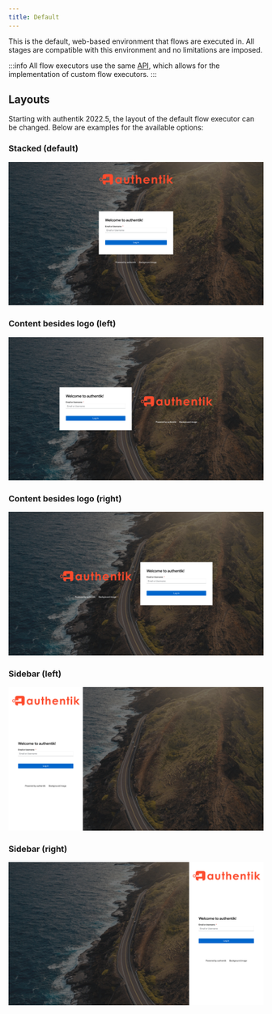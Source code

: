 ```yaml
---
title: Default
---
```


This is the default, web-based environment that flows are executed in. All stages are compatible with this environment and no limitations are imposed.

:::info
All flow executors use the same [API](../../../../developer-docs/api/flow-executor.md), which allows for the implementation of custom flow executors.
:::

## Layouts

Starting with authentik 2022.5, the layout of the default flow executor can be changed. Below are examples for the available options:

### Stacked (default)

![](../layouts/stacked.png)

### Content besides logo (left)

![](../layouts/content_left.png)

### Content besides logo (right)

![](../layouts/content_right.png)

### Sidebar (left)

![](../layouts/sidebar_left.png)

### Sidebar (right)

![](../layouts/sidebar_right.png)

